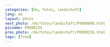 ```yaml
---
categories: [de, fotos, landschaft]
lang: de
layout: photo
next_photo: /de/fotos/landschaft/P0000098.html
picname: P0000134
prev_photo: /de/fotos/landschaft/P0000156.html
tags: [Tree]
---
```

